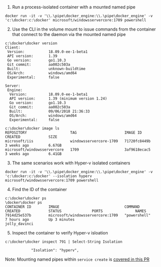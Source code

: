 1. Run a process-isolated container with a mounted named pipe

```
docker run -it -v '\\.\pipe\docker_engine:\\.\pipe\docker_engine' -v 'c:\docker:c:\docker' microsoft/windowsservercore:1709 powershell
```

2. Use the CLI in the volume mount to issue commands from the container that connect to the daemon via the mounted named pipe

```
c:\docker\docker version
Client:
 Version:           18.09.0-ee-1-beta1
 API version:       1.39
 Go version:        go1.10.3
 Git commit:        aa002c503a
 Built:             unknown-buildtime
 OS/Arch:           windows/amd64
 Experimental:      false

Server:
 Engine:
  Version:          18.09.0-ee-1-beta1
  API version:      1.39 (minimum version 1.24)
  Go version:       go1.10.3
  Git commit:       aa002c503a
  Built:            09/06/2018 21:36:33
  OS/Arch:          windows/amd64
  Experimental:     false
```

```
c:\docker\docker image ls
REPOSITORY                    TAG                      IMAGE ID            CREATED             SIZE
microsoft/iis                 windowsservercore-1709   71720fc8449b        3 weeks ago         6.67GB
microsoft/windowsservercore   1709                     3af9618ecac5        3 weeks ago         6.41GB
```

3. The same scenarios work with Hyper-v isolated containers

```
docker run -it -v '\\.\pipe\docker_engine:\\.\pipe\docker_engine' -v 'c:\docker:c:\docker' --isolation hyperv microsoft/windowsservercore:1709 powershell
```

4. Find the ID of the container

```
c:\docker\docker ps
\docker\docker ps
CONTAINER ID        IMAGE                              COMMAND             CREATED             STATUS              PORTS               NAMES
7914d25e537b        microsoft/windowsservercore:1709   "powershell"        7 hours ago         Up 3 minutes                            jolly_davinci
```

5. Inspect the container to verify Hyper-v isloation

```
c:\docker\docker inspect 791 | Select-String Isolation

            "Isolation": "hyperv",
```

Note: Mounting named pipes within `service create` is [covered in this PR](https://github.com/docker/swarmkit/pull/2691)
